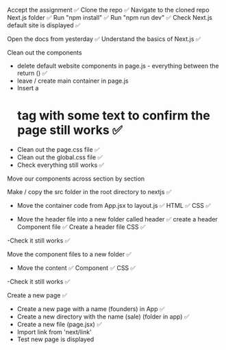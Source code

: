 Accept the assignment ✅
Clone the repo ✅
Navigate to the cloned repo Next.js folder ✅
Run "npm install" ✅
Run "npm run dev" ✅
Check Next.js default site is displayed ✅

Open the docs from yesterday ✅
Understand the basics of Next.js ✅

Clean out the components

- delete default website components in page.js - everything between the return () ✅
- leave / create main container in page.js
- Insert a <h1> tag with some text to confirm the page still works ✅
- Clean out the page.css file ✅
- Clean out the global.css file ✅
- Check everything still works ✅

Move our components across section by section

Make / copy the src folder in the root directory to nextjs ✅

- Move the container code from App.jsx to layout.js ✅
  HTML ✅
  CSS ✅

- Move the header file into a new folder called header ✅
  create a header Component file ✅
  Create a header file CSS ✅

-Check it still works ✅

Move the component files to a new folder ✅

- Move the content ✅
  Component ✅
  CSS ✅

-Check it still works ✅

Create a new page ✅

- Create a new page with a name (founders) in App ✅
- Create a new directory with the name (sale) (folder in app) ✅
- Create a new file (page.jsx) ✅
- Import link from 'next/link'
- Test new page is displayed
